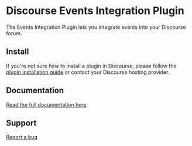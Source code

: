 # Discourse Events Integration Plugin

The Events Integration Plugin lets you integrate events into your Discourse forum.

## Install

If you're not sure how to install a plugin in Discourse, please follow the [plugin installation guide](https://meta.discourse.org/t/install-a-plugin/19157) or contact your Discourse hosting provider.

## Documentation

[Read the full documentation here](https://discourse.pluginmanager.org/c/discourse-events-integration/documentation)

## Support

[Report a bug](https://discourse.pluginmanager.org/w/bug-report)
